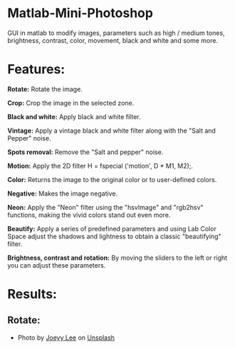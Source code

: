 # Matlab-Mini-Photoshop
GUI in matlab to modify images, parameters such as high / medium tones, brightness, contrast, color, movement, black and white and some more.

# Features:
**Rotate:** Rotate the image.

**Crop:** Crop the image in the selected zone.

**Black and white:** Apply black and white filter.

**Vintage:** Apply a vintage black and white filter along with the "Salt and Pepper" noise.

**Spots removal:** Remove the "Salt and pepper" noise.

**Motion:** Apply the 2D filter H = fspecial ('motion', D * M1, M2);.

**Color:** Returns the image to the original color or to user-defined colors.

**Negative:** Makes the image negative.

**Neon:**  Apply the "Neon" filter using the "hsvImage" and "rgb2hsv" functions, making the vivid colors stand out even more.

**Beautify:** Apply a series of predefined parameters and using Lab Color Space adjust the shadows and lightness to obtain a classic "beautifying" filter.

**Brightness, contrast and rotation:** By moving the sliders to the left or right you can adjust these parameters.


# Results: 

## Rotate: 








- <span>Photo by <a href="https://unsplash.com/@joeyy_anne?utm_source=unsplash&amp;utm_medium=referral&amp;utm_content=creditCopyText">Joeyy Lee</a> on <a href="https://unsplash.com/?utm_source=unsplash&amp;utm_medium=referral&amp;utm_content=creditCopyText">Unsplash</a></span>
